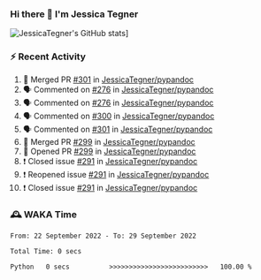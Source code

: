### Hi there 👋 I'm Jessica Tegner

![JessicaTegner's GitHub stats](https://github-readme-stats.vercel.app/api?username=jessicategner)]


### :zap: Recent Activity

<!--START_SECTION:activity-->
1. 🎉 Merged PR [#301](https://github.com/JessicaTegner/pypandoc/pull/301) in [JessicaTegner/pypandoc](https://github.com/JessicaTegner/pypandoc)
2. 🗣 Commented on [#276](https://github.com/JessicaTegner/pypandoc/issues/276) in [JessicaTegner/pypandoc](https://github.com/JessicaTegner/pypandoc)
3. 🗣 Commented on [#276](https://github.com/JessicaTegner/pypandoc/issues/276) in [JessicaTegner/pypandoc](https://github.com/JessicaTegner/pypandoc)
4. 🗣 Commented on [#300](https://github.com/JessicaTegner/pypandoc/issues/300) in [JessicaTegner/pypandoc](https://github.com/JessicaTegner/pypandoc)
5. 🗣 Commented on [#301](https://github.com/JessicaTegner/pypandoc/issues/301) in [JessicaTegner/pypandoc](https://github.com/JessicaTegner/pypandoc)
6. 🎉 Merged PR [#299](https://github.com/JessicaTegner/pypandoc/pull/299) in [JessicaTegner/pypandoc](https://github.com/JessicaTegner/pypandoc)
7. 💪 Opened PR [#299](https://github.com/JessicaTegner/pypandoc/pull/299) in [JessicaTegner/pypandoc](https://github.com/JessicaTegner/pypandoc)
8. ❗️ Closed issue [#291](https://github.com/JessicaTegner/pypandoc/issues/291) in [JessicaTegner/pypandoc](https://github.com/JessicaTegner/pypandoc)
9. ❗️ Reopened issue [#291](https://github.com/JessicaTegner/pypandoc/issues/291) in [JessicaTegner/pypandoc](https://github.com/JessicaTegner/pypandoc)
10. ❗️ Closed issue [#291](https://github.com/JessicaTegner/pypandoc/issues/291) in [JessicaTegner/pypandoc](https://github.com/JessicaTegner/pypandoc)
<!--END_SECTION:activity-->

### 🕰 WAKA Time

<!--START_SECTION:waka-->

```text
From: 22 September 2022 - To: 29 September 2022

Total Time: 0 secs

Python   0 secs          >>>>>>>>>>>>>>>>>>>>>>>>>   100.00 %
```

<!--END_SECTION:waka-->
